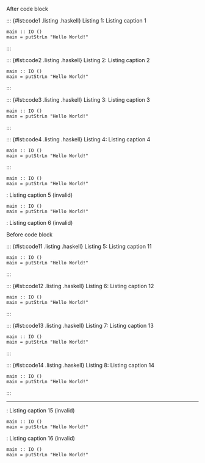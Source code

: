After code block

::: {#lst:code1 .listing .haskell}
Listing 1: Listing caption 1

``` {.haskell}
main :: IO ()
main = putStrLn "Hello World!"
```
:::

::: {#lst:code2 .listing .haskell}
Listing 2: Listing caption 2

``` {.haskell}
main :: IO ()
main = putStrLn "Hello World!"
```
:::

::: {#lst:code3 .listing .haskell}
Listing 3: Listing caption 3

``` {.haskell}
main :: IO ()
main = putStrLn "Hello World!"
```
:::

::: {#lst:code4 .listing .haskell}
Listing 4: Listing caption 4

``` {.haskell}
main :: IO ()
main = putStrLn "Hello World!"
```
:::

``` {.haskell}
main :: IO ()
main = putStrLn "Hello World!"
```

: Listing caption 5 (invalid)

``` {.haskell}
main :: IO ()
main = putStrLn "Hello World!"
```

: Listing caption 6 (invalid)

Before code block

::: {#lst:code11 .listing .haskell}
Listing 5: Listing caption 11

``` {.haskell}
main :: IO ()
main = putStrLn "Hello World!"
```
:::

::: {#lst:code12 .listing .haskell}
Listing 6: Listing caption 12

``` {.haskell}
main :: IO ()
main = putStrLn "Hello World!"
```
:::

::: {#lst:code13 .listing .haskell}
Listing 7: Listing caption 13

``` {.haskell}
main :: IO ()
main = putStrLn "Hello World!"
```
:::

::: {#lst:code14 .listing .haskell}
Listing 8: Listing caption 14

``` {.haskell}
main :: IO ()
main = putStrLn "Hello World!"
```
:::

------------------------------------------------------------------------

: Listing caption 15 (invalid)

``` {.haskell}
main :: IO ()
main = putStrLn "Hello World!"
```

: Listing caption 16 (invalid)

``` {.haskell}
main :: IO ()
main = putStrLn "Hello World!"
```

